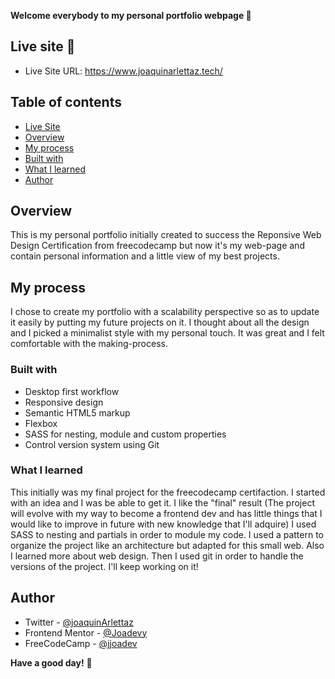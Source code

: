 **Welcome everybody to my personal portfolio webpage 👋**

## Live site 🚀
- Live Site URL: https://www.joaquinarlettaz.tech/

## Table of contents
  - [Live Site](#live-site)
  - [Overview](#overview)
  - [My process](#my-process)
  - [Built with](#built-with)
  - [What I learned](#what-I-learned)
  - [Author](#author)

## Overview
This is my personal portfolio initially created to success the Reponsive Web Design Certification from freecodecamp but now it's my web-page and contain personal information and a little view of my best projects.

## My process
I chose to create my portfolio with a scalability perspective so as to update it easily by putting my future projects on it. I thought about all the design and I picked a minimalist style with my personal touch. It was great and I felt comfortable with the making-process.

### Built with

- Desktop first workflow
- Responsive design
- Semantic HTML5 markup
- Flexbox
- SASS for nesting, module and custom properties
- Control version system using Git

### What I learned

This initially was my final project for the freecodecamp certifaction. I started with an idea and I was be able to get it. I like the "final" result (The project will evolve with my way to become a frontend dev and has little things that I would like to improve in future with new knowledge that I'll adquire)
I used SASS to nesting and partials in order to module my code. I used a pattern to organize the project like an architecture but adapted for this small web.
Also I learned more about web design. Then I used git in order to handle the versions of the project.
I'll keep working on it!

## Author

- Twitter - [@joaquinArlettaz](https://twitter.com/joaquinarlettaz)
- Frontend Mentor - [@Joadevy](https://www.frontendmentor.io/profile/Joadevy)
- FreeCodeCamp - [@jjoadev](https://www.freecodecamp.org/jjoadev)

**Have a good day!** 🚀
